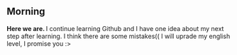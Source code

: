 
Morning
---
<B> Here we are. </B> 
I continue learning Github and I have one idea about my next step after learning.
I think there are some mistakes(( I will uprade my english level, I promise you :>
